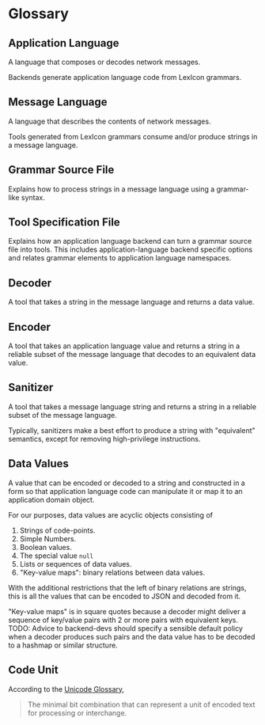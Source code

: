 # Glossary

## <a name="application_languag"></a> Application Language

A language that composes or decodes network messages.

Backends generate application language code from LexIcon grammars.

## <a name="message_languag"></a> Message Language

A language that describes the contents of network messages.

Tools generated from LexIcon grammars consume and/or produce strings
in a message language.

## <a name="grammar_source_fil"></a> Grammar Source File

Explains how to process strings in a message language
using a grammar-like syntax.

## <a name="tool_specification_fil"></a> Tool Specification File

Explains how an application language backend can turn a grammar source
file into tools.  This includes application-language backend specific
options and relates grammar elements to application language namespaces.

## <a name="decoder"></a> Decoder

A tool that takes a string in the message language and returns a data value.

## <a name="encoder"></a> Encoder

A tool that takes an application language value and returns a string in a
reliable subset of the message language that decodes to an equivalent
data value.

## <a name="sanitizer"></a> Sanitizer

A tool that takes a message language string and returns a string in a
reliable subset of the message language.

Typically, sanitizers make a best effort to produce a string with
"equivalent" semantics, except for removing high-privilege instructions.

## <a name="data_valu"></a> Data Values

A value that can be encoded or decoded to a string and constructed in
a form so that application language code can manipulate it or map it to
an application domain object.

For our purposes, data values are acyclic objects consisting of

1. Strings of code-points.
2. Simple Numbers.
3. Boolean values.
4. The special value `null`
5. Lists or sequences of data values.
6. "Key-value maps": binary relations between data values.

With the additional restrictions that the left of binary relations are strings,
this is all the values that can be encoded to JSON and decoded from it.

"Key-value maps" is in square quotes because a decoder might deliver a
sequence of key/value pairs with 2 or more pairs with equivalent keys.
TODO: Advice to backend-devs should specify a sensible default policy
when a decoder produces such pairs and the data value has to be decoded to
a hashmap or similar structure.

## <a name="code_unit"></a> Code Unit

According to the [Unicode Glossary](http://www.unicode.org/glossary/#code_unit),

> The minimal bit combination that can represent a unit of encoded
> text for processing or interchange.
